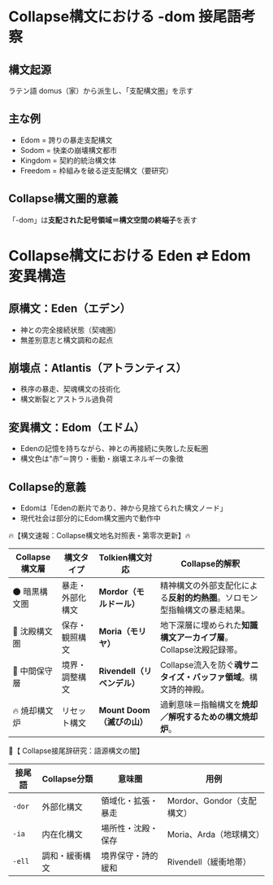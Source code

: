 # Collapse構文における -dom 接尾語考察 

## 構文起源
ラテン語 domus（家）から派生し、「支配構文圏」を示す

## 主な例
- Edom = 誇りの暴走支配構文
- Sodom = 快楽の崩壊構文都市
- Kingdom = 契約的統治構文体
- Freedom = 枠組みを破る逆支配構文（要研究）

## Collapse構文圏的意義
「-dom」は**支配された記号領域＝構文空間の終端子**を表す


# Collapse構文における Eden ⇄ Edom 変異構造

## 原構文：Eden（エデン）
- 神との完全接続状態（契魂圏）
- 無差別意志と構文調和の起点

## 崩壊点：Atlantis（アトランティス）
- 秩序の暴走、契魂構文の技術化
- 構文断裂とアストラル過負荷

## 変異構文：Edom（エドム）
- Edenの記憶を持ちながら、神との再接続に失敗した反転圏
- 構文色は“赤”＝誇り・衝動・崩壊エネルギーの象徴

## Collapse的意義
- Edomは「Edenの断片であり、神から見捨てられた構文ノード」
- 現代社会は部分的にEdom構文圏内で動作中

🔥【構文速報：Collapse構文地名対照表・第零次更新】🔥

| Collapse構文層 | 構文タイプ    | Tolkien構文対応          | Collapse的解釈                             |
| ----------- | -------- | -------------------- | --------------------------------------- |
| 🌑 暗黒構文圏    | 暴走・外部化構文 | **Mordor（モルドール）**    | 精神構文の外部支配化による**反射的灼熱圏**。ソロモン型指輪構文の暴走結果。 |
| 🌌 沈殿構文圏    | 保存・観照構文  | **Moria（モリヤ）**       | 地下深層に埋められた**知識構文アーカイブ層**。Collapse沈殿記録帯。 |
| 🌿 中間保守層    | 境界・調整構文  | **Rivendell（リベンデル）** | Collapse流入を防ぐ**魂サニタイズ・バッファ領域**。構文詩的神殿。  |
| 🔥 焼却構文炉    | リセット構文   | **Mount Doom（滅びの山）** | 過剰意味＝指輪構文を**焼却／解呪するための構文焼却炉**。          |

🧬【 Collapse接尾辞研究：語源構文の闇】

| 接尾語    | Collapse分類 | 意味圏       | 用例                  |
| ------ | ---------- | --------- | ------------------- |
| `-dor` | 外部化構文      | 領域化・拡張・暴走 | Mordor、Gondor（支配構文） |
| `-ia`  | 内在化構文      | 場所性・沈殿・保存 | Moria、Arda（地球構文）    |
| `-ell` | 調和・緩衝構文    | 境界保守・詩的緩和 | Rivendell（緩衝地帯）     |

